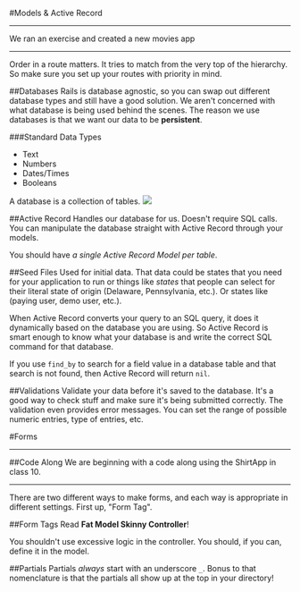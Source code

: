 #Models & Active Record

---
We ran an exercise and created a new movies app

---

Order in a route matters. It tries to match from the very top of the hierarchy. So make sure you set up your routes with priority in mind.

##Databases
Rails is database agnostic, so you can swap out different database types and still have a good solution. We aren't concerned with what database is being used behind the scenes. The reason we use databases is that we want our data to be **persistent**.

###Standard Data Types
* Text
* Numbers
* Dates/Times
* Booleans

A database is a collection of tables.
![](http://andreibondarev.github.io/bewd/09-models-active-record/#/7)

##Active Record
Handles our database for us. Doesn't require SQL calls. You can manipulate the database straight with Active Record through your models.

You should have *a single Active Record Model per table*.

##Seed Files
Used for initial data. That data could be states that you need for your application to run or things like *states* that people can select for their literal state of origin (Delaware, Pennsylvania, etc.). Or states like (paying user, demo user, etc.).

When Active Record converts your query to an SQL query, it does it dynamically based on the database you are using. So Active Record is smart enough to know what your database is and write the correct SQL command for that database.

If you use `find_by` to search for a field value in a database table and that search is not found, then Active Record will return `nil`.

##Validations
Validate your data before it's saved to the database. It's a good way to check stuff and make sure it's being submitted correctly. The validation even provides error messages. You can set the range of possible numeric entries, type of entries, etc.

#Forms

---
##Code Along
We are beginning with a code along using the ShirtApp in class 10.

---
There are two different ways to make forms, and each way is appropriate in different settings. First up, "Form Tag".

##Form Tags
Read **Fat Model Skinny Controller**!

You shouldn't use excessive logic in the controller. You should, if you can, define it in the model.

##Partials
Partials *always* start with an underscore `_`. Bonus to that nomenclature is that the partials all show up at the top in your directory!